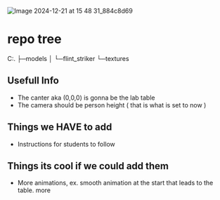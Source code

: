 ![Image 2024-12-21 at 15 48 31_884c8d69](https://github.com/user-attachments/assets/b5c95ba2-ef5a-4daf-be09-8b137f393a08)

# repo tree
C:.
├─models
│  └─flint_striker
└─textures
    
## Usefull Info 
- The canter aka (0,0,0) is gonna be the lab table 
- The camera should be person height ( that is what is set to now )

## Things we HAVE to add
- Instructions for students to follow


## Things its cool if we could add them
- More animations, ex. smooth animation at the start that leads to the table. more 
